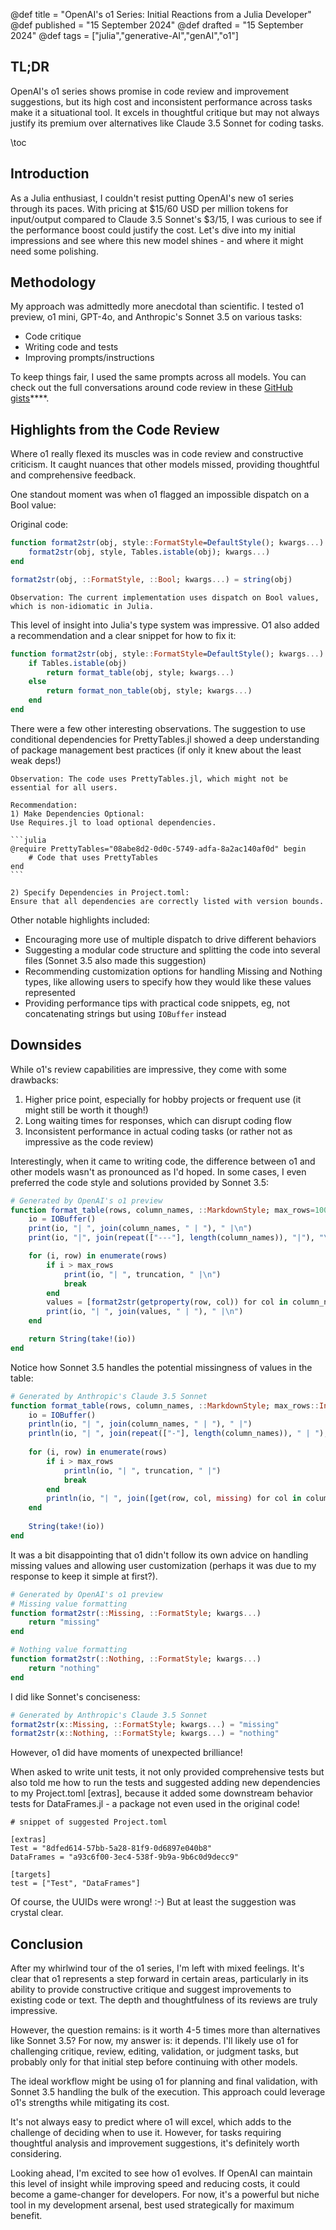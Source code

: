 @def title = "OpenAI's o1 Series: Initial Reactions from a Julia Developer"
@def published = "15 September 2024"
@def drafted = "15 September 2024"
@def tags = ["julia","generative-AI","genAI","o1"]

## TL;DR

OpenAI's o1 series shows promise in code review and improvement suggestions, but its high cost and inconsistent performance across tasks make it a situational tool. It excels in thoughtful critique but may not always justify its premium over alternatives like Claude 3.5 Sonnet for coding tasks.

\toc

## Introduction

As a Julia enthusiast, I couldn't resist putting OpenAI's new o1 series through its paces. With pricing at \$15/60 USD per million tokens for input/output compared to Claude 3.5 Sonnet's \$3/15, I was curious to see if the performance boost could justify the cost. Let's dive into my initial impressions and see where this new model shines - and where it might need some polishing.

## Methodology

My approach was admittedly more anecdotal than scientific. I tested o1 preview, o1 mini, GPT-4o, and Anthropic's Sonnet 3.5 on various tasks:

- Code critique
- Writing code and tests
- Improving prompts/instructions

To keep things fair, I used the same prompts across all models. You can check out the full conversations around code review in these [GitHub gists](https://gist.github.com/svilupp/7ec58cd53dc5a4eb85a8b9133cc5c4cd)****.

## Highlights from the Code Review

Where o1 really flexed its muscles was in code review and constructive criticism. It caught nuances that other models missed, providing thoughtful and comprehensive feedback.

One standout moment was when o1 flagged an impossible dispatch on a Bool value:

Original code:
```julia
function format2str(obj, style::FormatStyle=DefaultStyle(); kwargs...)
    format2str(obj, style, Tables.istable(obj); kwargs...)
end

format2str(obj, ::FormatStyle, ::Bool; kwargs...) = string(obj)
```

```plaintext
Observation: The current implementation uses dispatch on Bool values, which is non-idiomatic in Julia.
```

This level of insight into Julia's type system was impressive. O1 also added a recommendation and a clear snippet for how to fix it:

```julia
function format2str(obj, style::FormatStyle=DefaultStyle(); kwargs...)
    if Tables.istable(obj)
        return format_table(obj, style; kwargs...)
    else
        return format_non_table(obj, style; kwargs...)
    end
end
```

There were a few other interesting observations.
The suggestion to use conditional dependencies for PrettyTables.jl showed a deep understanding of package management best practices (if only it knew about the least weak deps!)

````plaintext
Observation: The code uses PrettyTables.jl, which might not be essential for all users.

Recommendation: 
1) Make Dependencies Optional:
Use Requires.jl to load optional dependencies.

```julia
@require PrettyTables="08abe8d2-0d0c-5749-adfa-8a2ac140af0d" begin
    # Code that uses PrettyTables
end
```

2) Specify Dependencies in Project.toml:
Ensure that all dependencies are correctly listed with version bounds.
````

Other notable highlights included:
- Encouraging more use of multiple dispatch to drive different behaviors
- Suggesting a modular code structure and splitting the code into several files (Sonnet 3.5 also made this suggestion)
- Recommending customization options for handling Missing and Nothing types, like allowing users to specify how they would like these values represented
- Providing performance tips with practical code snippets, eg, not concatenating strings but using `IOBuffer` instead

## Downsides

While o1's review capabilities are impressive, they come with some drawbacks:

1. Higher price point, especially for hobby projects or frequent use (it might still be worth it though!)
2. Long waiting times for responses, which can disrupt coding flow
3. Inconsistent performance in actual coding tasks (or rather not as impressive as the code review)

Interestingly, when it came to writing code, the difference between o1 and other models wasn't as pronounced as I'd hoped. In some cases, I even preferred the code style and solutions provided by Sonnet 3.5:

```julia
# Generated by OpenAI's o1 preview
function format_table(rows, column_names, ::MarkdownStyle; max_rows=100, truncation="...")
    io = IOBuffer()
    print(io, "| ", join(column_names, " | "), " |\n")
    print(io, "|", join(repeat(["---"], length(column_names)), "|"), "\n")

    for (i, row) in enumerate(rows)
        if i > max_rows
            print(io, "| ", truncation, " |\n")
            break
        end
        values = [format2str(getproperty(row, col)) for col in column_names]
        print(io, "| ", join(values, " | "), " |\n")
    end

    return String(take!(io))
end
```

Notice how Sonnet 3.5 handles the potential missingness of values in the table:
```julia
# Generated by Anthropic's Claude 3.5 Sonnet
function format_table(rows, column_names, ::MarkdownStyle; max_rows::Int=100, truncation::String="...")
    io = IOBuffer()
    println(io, "| ", join(column_names, " | "), " |")
    println(io, "| ", join(repeat(["-"], length(column_names)), " | "), " |")
    
    for (i, row) in enumerate(rows)
        if i > max_rows
            println(io, "| ", truncation, " |")
            break
        end
        println(io, "| ", join([get(row, col, missing) for col in column_names], " | "), " |")
    end
    
    String(take!(io))
end
```

It was a bit disappointing that o1 didn't follow its own advice on handling missing values and allowing user customization (perhaps it was due to my response to keep it simple at first?).

```julia
# Generated by OpenAI's o1 preview
# Missing value formatting
function format2str(::Missing, ::FormatStyle; kwargs...)
    return "missing"
end

# Nothing value formatting
function format2str(::Nothing, ::FormatStyle; kwargs...)
    return "nothing"
end
```

I did like Sonnet's conciseness:
```julia
# Generated by Anthropic's Claude 3.5 Sonnet
format2str(x::Missing, ::FormatStyle; kwargs...) = "missing"
format2str(x::Nothing, ::FormatStyle; kwargs...) = "nothing"
```

However, o1 did have moments of unexpected brilliance!

When asked to write unit tests, it not only provided comprehensive tests but also told me how to run the tests and suggested adding new dependencies to my Project.toml [extras], because it added some downstream behavior tests for DataFrames.jl - a package not even used in the original code!

```plaintext
# snippet of suggested Project.toml

[extras]
Test = "8dfed614-57bb-5a28-81f9-0d6897e040b8"
DataFrames = "a93c6f00-3ec4-538f-9b9a-9b6c0d9decc9"

[targets]
test = ["Test", "DataFrames"]
```
Of course, the UUIDs were wrong! :-) But at least the suggestion was crystal clear.

## Conclusion

After my whirlwind tour of the o1 series, I'm left with mixed feelings. It's clear that o1 represents a step forward in certain areas, particularly in its ability to provide constructive critique and suggest improvements to existing code or text. The depth and thoughtfulness of its reviews are truly impressive.

However, the question remains: is it worth 4-5 times more than alternatives like Sonnet 3.5? For now, my answer is: it depends. I'll likely use o1 for challenging critique, review, editing, validation, or judgment tasks, but probably only for that initial step before continuing with other models.

The ideal workflow might be using o1 for planning and final validation, with Sonnet 3.5 handling the bulk of the execution. This approach could leverage o1's strengths while mitigating its cost.

It's not always easy to predict where o1 will excel, which adds to the challenge of deciding when to use it. However, for tasks requiring thoughtful analysis and improvement suggestions, it's definitely worth considering.

Looking ahead, I'm excited to see how o1 evolves. If OpenAI can maintain this level of insight while improving speed and reducing costs, it could become a game-changer for developers. For now, it's a powerful but niche tool in my development arsenal, best used strategically for maximum benefit.